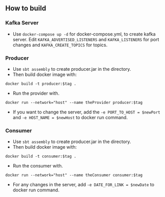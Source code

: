 ## How to build

### Kafka Server

- Use `docker-compose up -d` for docker-compose.yml, to create kafka server. Edit `KAFKA_ADVERTISED_LISTENERS` and `KAFKA_LISTENERS` for port changes and `KAFKA_CREATE_TOPICS` for topics.

### Producer

- Use `sbt assembly` to create producer.jar in the directory.
- Then build docker image with:
```
docker build -t producer:$tag .
```
- Run the provider with.
```
docker run --network="host" --name theProvider producer:$tag
```
- If you want to change the server, add the `-e PORT_TO_HOST = $newPort` and `-e HOST_NAME = $newHost` to docker run command.

### Consumer
- Use `sbt assembly` to create producer.jar in the directory.
- Then build docker image with:
```
docker build -t consumer:$tag .
```
- Run the consumer with.
```
docker run --network="host" --name theConsumer consumer:$tag
```
- For any changes in the server, add `-e DATE_FOR_LINK = $newDate` to docker run command.
